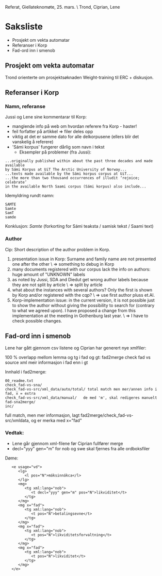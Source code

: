 Referat, Giellateknomøte, 25. mars. \\
Trond, Ciprian, Lene

# Saksliste

* Prosjekt om vekta automatar
* Referanser i Korp
* Fad-ord inn i smenob

##  Prosjekt om vekta automatar

Trond orienterte om prosjektsøknaden Weight-training til ERC + diskusjon.

##  Referanser i Korp

### Namn, referanse

Jussi og Lene sine kommentarar til Korp:

* manglende info på web om hvordan referere fra Korp - haster!
* feil forfatter på artikkel => filer deles opp
* viktig at det er samme dato for alle delkorpusene (ellers blir det vanskelig å referere)
* 'Sámi korpus' fungerer dårlig som navn i tekst
    - Eksempler på problemer (fra Jussi):
```
...originally published within about the past three decades and made available
by Sámi Korpus at UiT The Arctic University of Norway...
...texts made available by the Sámi korpus corpus at UiT...
...the more than two thousand occurrences of illudit ‘rejoice; celebrate’
in the available North Saami corpus (Sámi korpus) also include...
```

Idemyldring rundt namn:

```
SAMTE
Samte
SamT
samde
```

Konklusjon: *Samte* (forkorting for Sámi teaksta / samisk tekst / Saami text)

### Author

Cip: Short description of the author problem in Korp.

1. presentation issue in Korp: Surname and family name are not presented one after the other \\
 => something to debug in Korp
1. many documents registered with our corpus lack the info on authors: huge amount of "UNKNOWN" labels
1. as noted by Jussi, SDA and Diedut get wrong author labels because they are not split by article \\
 => split by article
1. what about the instances with several authors? Only the first is shown by Korp and/or registered with the cqp? \\
 => use first author pluss et.Al.
1. Korp-implementation issue: in the current version, it is not possible
just to show the author without giving the possibility to search for
(contrary to what we agreed upon). I have proposed a change from this implementation at the meeting in Gothenburg last year. \\
  => I have to check possible changes.

##  Fad-ord inn i smenob
Lene har gått gjennom csv listene og Ciprian har generert nye xmlfiler:

100 % overlapp mellom lemma og tg i fad og gt: fad2merge check fad vs source xml
 meir informasjon i fad enn i gt

Innhald i fad2merge:

```
00_readme.txt
check_fad-vs-sna/
check_fad-vs-src/xml_data/auto/total/ total match men mer/annen info i fad, x = extra
check_fad-vs-src/xml_data/manual/   de med 'm', skal redigeres manuelt
fad-sna2merge/
inc/
```

full match, men mer informasjon, lagt fad2merge/check_fad-vs-src/xmldata, og
er merka med x="fad"

### Vedtak:
* Lene går gjennom xml-filene før Ciprian fullfører merge
* decl="yyy" gen="m" for nob og swe skal fjernes fra alle ordboksfiler

Døme:

```
   <e usage="vd">
      <lg>
         <l pos="N">máksinnákca</l>
      </lg>
      <mg>
         <tg xml:lang="nob">
            <t decl="yyy" gen="m" pos="N">likviditet</t>
         </tg>
      </mg>
      <mg x="fad">
         <tg xml:lang="nob">
            <t pos="N">betalingsevne</t>
         </tg>
      </mg>
      <mg x="fad">
         <tg xml:lang="nob">
            <t pos="N">likviditetsforvaltning</t>
         </tg>
      </mg>
      <mg x="fad">
         <tg xml:lang="nob">
            <t pos="N">likviditet</t>
         </tg>
      </mg>
   </e>
```
